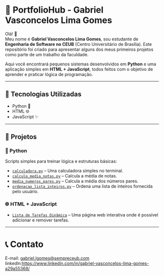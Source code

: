 # 📁 PortfolioHub - Gabriel Vasconcelos Lima Gomes

Olá! 👋  
Meu nome é **Gabriel Vasconcelos Lima Gomes**, sou estudante de **Engenharia de Software no CEUB** (Centro Universitário de Brasília). Este repositório foi criado para apresentar alguns dos meus primeiros projetos como parte de um trabalho da faculdade.  

Aqui você encontrará pequenos sistemas desenvolvidos em **Python** e uma aplicação simples em **HTML + JavaScript**, todos feitos com o objetivo de aprender e praticar lógica de programação.

---

## 🚀 Tecnologias Utilizadas

- Python 🐍
- HTML 🌐
- JavaScript ✨

---

## 📂 Projetos

### 🧮 Python
Scripts simples para treinar lógica e estruturas básicas:

- [`calculadora.py`](calculadora.py) – Uma calculadora simples no terminal.
- [`calculo_media_notas.py`](calculo_media_notas.py) – Calcula a média de notas.
- [`media_numeros_pares.py`](media_numeros_pares.py) – Calcula a média dos números pares.
- [`ordenacao_lista_inteiros.py`](ordenacao_lista_inteiros.py) – Ordena uma lista de inteiros fornecida pelo usuário.

### 🌐 HTML + JavaScript

- [`Lista de Tarefas Dinâmica`](Lista%20de%20Tarefas%20Din%C3%A2mica%20com%20HTML%20e%20JavaScript.html) – Uma página web interativa onde é possível adicionar e remover tarefas.

---
# 📞 Contato
E-mail: gabriel.lgomes@sempreceub.com
linkedln:https://www.linkedin.com/in/gabriel-vasconcelos-lima-gomes-a29a55368/


